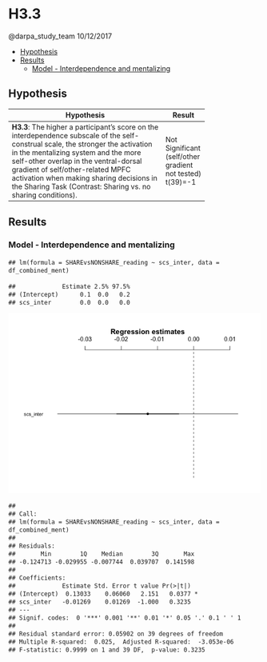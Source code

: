 H3.3
================
@darpa\_study\_team
10/12/2017

-   [Hypothesis](#hypothesis)
-   [Results](#results)
    -   [Model - Interdependence and mentalizing](#model---interdependence-and-mentalizing)

Hypothesis
----------

<table style="width:78%;">
<colgroup>
<col width="72%" />
<col width="5%" />
</colgroup>
<thead>
<tr class="header">
<th>Hypothesis</th>
<th>Result</th>
</tr>
</thead>
<tbody>
<tr class="odd">
<td><strong>H3.3</strong>: The higher a participant’s score on the interdependence subscale of the self-construal scale, the stronger the activation in the mentalizing system and the more self-other overlap in the ventral-dorsal gradient of self/other-related MPFC activation when making sharing decisions in the Sharing Task (Contrast: Sharing vs. no sharing conditions).</td>
<td>Not Significant (self/other gradient not tested) t(39)=-1</td>
</tr>
</tbody>
</table>

Results
-------

### Model - Interdependence and mentalizing

    ## lm(formula = SHAREvsNONSHARE_reading ~ scs_inter, data = df_combined_ment)

    ##             Estimate 2.5% 97.5%
    ## (Intercept)      0.1  0.0   0.2
    ## scs_inter        0.0  0.0   0.0

![](H3.3_files/figure-markdown_github-ascii_identifiers/unnamed-chunk-6-1.png)

    ## 
    ## Call:
    ## lm(formula = SHAREvsNONSHARE_reading ~ scs_inter, data = df_combined_ment)
    ## 
    ## Residuals:
    ##       Min        1Q    Median        3Q       Max 
    ## -0.124713 -0.029955 -0.007744  0.039707  0.141598 
    ## 
    ## Coefficients:
    ##             Estimate Std. Error t value Pr(>|t|)  
    ## (Intercept)  0.13033    0.06060   2.151   0.0377 *
    ## scs_inter   -0.01269    0.01269  -1.000   0.3235  
    ## ---
    ## Signif. codes:  0 '***' 0.001 '**' 0.01 '*' 0.05 '.' 0.1 ' ' 1
    ## 
    ## Residual standard error: 0.05902 on 39 degrees of freedom
    ## Multiple R-squared:  0.025,  Adjusted R-squared:  -3.053e-06 
    ## F-statistic: 0.9999 on 1 and 39 DF,  p-value: 0.3235
